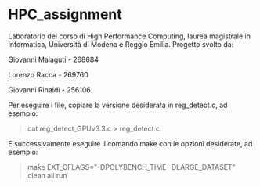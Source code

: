 # HPC_assignment

Laboratorio del corso di High Performance Computing, laurea magistrale in Informatica, Università di Modena e Reggio Emilia. Progetto svolto da:

Giovanni Malaguti   - 268684

Lorenzo Racca       - 269760

Giovanni Rinaldi    - 256106


Per eseguire i file, copiare la versione desiderata in reg_detect.c, ad esempio:

> cat reg_detect_GPUv3.3.c > reg_detect.c

E successivamente eseguire il comando make con le opzioni desiderate, ad esempio:

> make EXT_CFLAGS="-DPOLYBENCH_TIME -DLARGE_DATASET" clean all run

